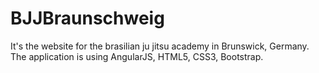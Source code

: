 # BJJBraunschweig
It's the website for the brasilian ju jitsu academy in Brunswick, Germany. The application is using AngularJS, HTML5, CSS3, Bootstrap.
